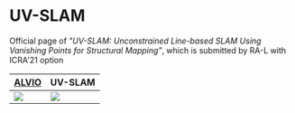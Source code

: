 # UV-SLAM
Official page of *"UV-SLAM: Unconstrained Line-based SLAM Using Vanishing Points for Structural Mapping"*, which is submitted by RA-L with ICRA'21 option

| [ALVIO](https://link.springer.com/chapter/10.1007/978-981-16-4803-8_19)  | UV-SLAM |
| ------------- | ------------- |
| <img src="https://user-images.githubusercontent.com/42729711/143393636-48d80da1-189f-4ea4-9860-eb1914eddafa.png">  | <img src="https://user-images.githubusercontent.com/42729711/143393647-ec49dab0-b2e0-4c77-831a-03a819125a7f.png">  |
